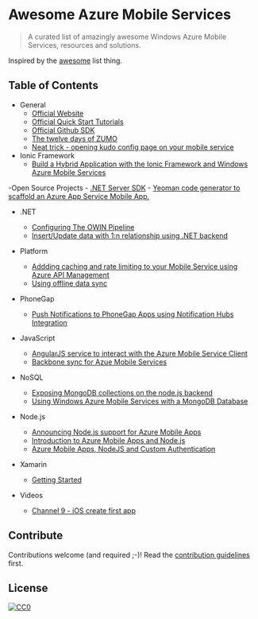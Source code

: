 # Awesome Azure Mobile Services

>A curated list of amazingly awesome Windows Azure Mobile Services, resources and solutions.

Inspired by the [awesome](https://github.com/sindresorhus/awesome) list thing.


## Table of Contents


- General
	- [Official Website](https://azure.microsoft.com/en-us/documentation/services/mobile-services/)
    - [Official Quick Start Tutorials](https://azure.microsoft.com/en-us/documentation/articles/mobile-services-javascript-backend-windows-store-dotnet-get-started/)
    - [Official Github SDK](https://github.com/Azure/azure-mobile-services)
  - [The twelve days of ZUMO](http://www.thejoyofcode.com/The_twelve_days_of_ZUMO.aspx)
  - [Neat trick - opening kudo config page on your mobile service](http://blogs.msdn.com/b/cdndevs/archive/2015/09/28/azure-mobile-services-with-node.aspx)
- Ionic Framework
	- [Build a Hybrid Application with the Ionic Framework and Windows Azure Mobile Services](https://acaseyblog.wordpress.com/2015/10/07/build-a-hybrid-application-with-the-ionic-framework-and-windows-azure-mobile-services/)

-Open Source Projects
    - [.NET Server SDK](https://github.com/Azure/azure-mobile-services)
    - [Yeoman code generator to scaffold an Azure App Service Mobile App.](https://www.npmjs.com/package/generator-azure-mobile-apps)


- .NET
	- [ Configuring The OWIN Pipeline](http://www.newventuresoftware.com/blog/azure-mobile-services-configuring-the-owin-pipeline/)
	- [ Insert/Update data with 1:n relationship using .NET backend ](http://blogs.msdn.com/b/azuremobile/archive/2014/06/18/insert-update-related-data-with-1-n-relationship-using-net-backend-azure-mobile-services.aspx)
 
- Platform
	- [Addding caching and rate limiting to your Mobile Service using Azure API Management](http://giventocode.com/azure-api-management-and-azure-mobile-services#.VhWm5PmqpBd)
	- [Using offline data sync](https://azure.microsoft.com/en-us/documentation/articles/mobile-services-windows-store-dotnet-get-started-offline-data/)

- PhoneGap
	- [Push Notifications to PhoneGap Apps using Notification Hubs Integration](http://blogs.msdn.com/b/azuremobile/archive/2014/06/17/push-notifications-to-phonegap-apps-using-notification-hubs-integration.aspx)	 

- JavaScript 

	- [AngularJS service to interact with the Azure Mobile Service Client](https://github.com/TerryMooreII/angular-azure-mobile-service)
	- [Backbone sync for Azue Mobile Services](https://github.com/MSOpenTech/backbone-azure-mobile-services)

- NoSQL
	- [Exposing MongoDB collections on the node.js backend](http://blogs.msdn.com/b/azuremobile/archive/2014/06/24/exposing-mongodb-collections-on-the-node-js-backend.aspx/)
	- [Using Windows Azure Mobile Services with a MongoDB Database](http://www.contentmaster.com/azure/using-windows-azure-mobile-services-with-a-mongodb-database/)



- Node.js
	- [Announcing Node.js support for Azure Mobile Apps](https://azure.microsoft.com/en-us/blog/announcing-node-for-azure-mobile-apps/)
  - [Introduction to Azure Mobile Apps and Node.js](http://shellmonger.com/2015/09/15/azure-mobile-apps-and-nodejs/)
  - [Azure Mobile Apps, NodeJS and Custom Authentication](http://shellmonger.com/2015/10/06/azure-mobile-apps-nodejs-and-authentication/)

- Xamarin
	- [Getting Started](https://components.xamarin.com/gettingstarted/azure-mobile-services/)

- Videos
	- [Channel 9 - iOS create first app](https://channel9.msdn.com/Series/Windows-Azure-Mobile-Services/iOS-Creating-your-first-app-using-the-Windows-Azure-Mobile-Services-Quickstart)

## Contribute

Contributions welcome (and required ;-)! Read the [contribution guidelines](contributing.md) first.


## License

[![CC0](http://i.creativecommons.org/p/zero/1.0/88x31.png)](http://creativecommons.org/publicdomain/zero/1.0/)
